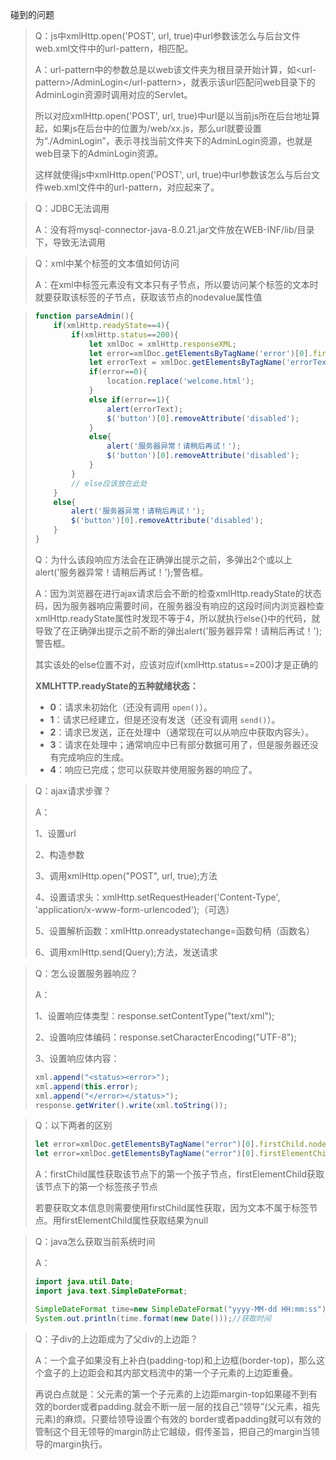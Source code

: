碰到的问题

> Q：js中xmlHttp.open('POST', url, true)中url参数该怎么与后台文件web.xml文件中的url-pattern，相匹配。
>
> 
>
> A：url-pattern中的参数总是以web该文件夹为根目录开始计算，如\<url-pattern>/AdminLogin\</url-pattern>，就表示该url匹配问web目录下的AdminLogin资源时调用对应的Servlet。
>
> 所以对应xmlHttp.open('POST', url, true)中url是以当前js所在后台地址算起，如果js在后台中的位置为/web/xx.js，那么url就要设置为“./AdminLogin”，表示寻找当前文件夹下的AdminLogin资源，也就是web目录下的AdminLogin资源。
>
> 这样就使得js中xmlHttp.open('POST', url, true)中url参数该怎么与后台文件web.xml文件中的url-pattern，对应起来了。

> Q：JDBC无法调用
>
> 
>
> A：没有将mysql-connector-java-8.0.21.jar文件放在WEB-INF/lib/目录下，导致无法调用

> Q：xml中某个标签的文本值如何访问
>
> 
>
> A：在xml中标签元素没有文本只有子节点，所以要访问某个标签的文本时就要获取该标签的子节点，获取该节点的nodevalue属性值

> ```javascript
> function parseAdmin(){
>     if(xmlHttp.readyState==4){
>         if(xmlHttp.status==200){
>             let xmlDoc = xmlHttp.responseXML;
>             let error=xmlDoc.getElementsByTagName('error')[0].firstChild.nodeValue;
>             let errorText = xmlDoc.getElementsByTagName('errorText')[0].firstChild.nodeValue;
>             if(error==0){
>                 location.replace('welcome.html');
>             }
>             else if(error==1){
>                 alert(errorText);
>                 $('button')[0].removeAttribute('disabled');
>             }
>             else{
>                 alert('服务器异常！请稍后再试！');
>                 $('button')[0].removeAttribute('disabled');
>             }
>         }
>         // else应该放在此处
>     }
>     else{
>         alert('服务器异常！请稍后再试！');
>         $('button')[0].removeAttribute('disabled');
>     }
> }
> 
> ```
>
> Q：为什么该段响应方法会在正确弹出提示之前，多弹出2个或以上 alert('服务器异常！请稍后再试！');警告框。
>
> A：因为浏览器在进行ajax请求后会不断的检查xmlHttp.readyState的状态码，因为服务器响应需要时间，在服务器没有响应的这段时间内浏览器检查xmlHttp.readyState属性时发现不等于4，所以就执行else{}中的代码，就导致了在正确弹出提示之前不断的弹出alert('服务器异常！请稍后再试！');警告框。
>
> 其实该处的else位置不对，应该对应if(xmlHttp.status==200)才是正确的
>
> 
>
> **XMLHTTP.readyState的五种就绪状态：**
>
> - **0**：请求未初始化（还没有调用 `open()`）。
> - **1**：请求已经建立，但是还没有发送（还没有调用 `send()`）。
> - **2**：请求已发送，正在处理中（通常现在可以从响应中获取内容头）。
> - **3**：请求在处理中；通常响应中已有部分数据可用了，但是服务器还没有完成响应的生成。
> - **4**：响应已完成；您可以获取并使用服务器的响应了。

> Q：ajax请求步骤？
>
> A：
>
> 1、设置url
>
> 2、构造参数
>
> 3、调用xmlHttp.open("POST", url, true);方法
>
> 4、设置请求头：xmlHttp.setRequestHeader('Content-Type', 'application/x-www-form-urlencoded');（可选）
>
> 5、设置解析函数：xmlHttp.onreadystatechange=函数句柄（函数名）
>
> 6、调用xmlHttp.send(Query);方法，发送请求

> Q：怎么设置服务器响应？
>
> A：
>
> 1、设置响应体类型：response.setContentType("text/xml");
>
> 2、设置响应体编码：response.setCharacterEncoding("UTF-8");
>
> 3、设置响应体内容：
>
> ```java
> xml.append("<status><error>");
> xml.append(this.error);
> xml.append("</error></status>");
> response.getWriter().write(xml.toString());
> ```

> Q：以下两者的区别
>
> ```javascript
> let error=xmlDoc.getElementsByTagName("error")[0].firstChild.nodeValue;
> let error=xmlDoc.getElementsByTagName("error")[0].firstElementChild.nodeValue;
> ```
>
> A：firstChild属性获取该节点下的第一个孩子节点，firstElementChild获取该节点下的第一个标签孩子节点
>
> 若要获取文本信息则需要使用firstChild属性获取，因为文本不属于标签节点。用firstElementChild属性获取结果为null

> Q：java怎么获取当前系统时间
>
> A：
>
> ```java
> import java.util.Date;
> import java.text.SimpleDateFormat;
> 
> SimpleDateFormat time=new SimpleDateFormat("yyyy-MM-dd HH:mm:ss");// 设置时间格式
> System.out.println(time.format(new Date()));//获取时间
> ```

> Q：子div的上边距成为了父div的上边距？
>
> A：一个盒子如果没有上补白(padding-top)和上边框(border-top)，那么这个盒子的上边距会和其内部文档流中的第一个子元素的上边距重叠。
>
> 再说白点就是：父元素的第一个子元素的上边距margin-top如果碰不到有效的border或者padding.就会不断一层一层的找自己“领导”(父元素，祖先元素)的麻烦。只要给领导设置个有效的 border或者padding就可以有效的管制这个目无领导的margin防止它越级，假传圣旨，把自己的margin当领导的margin执行。